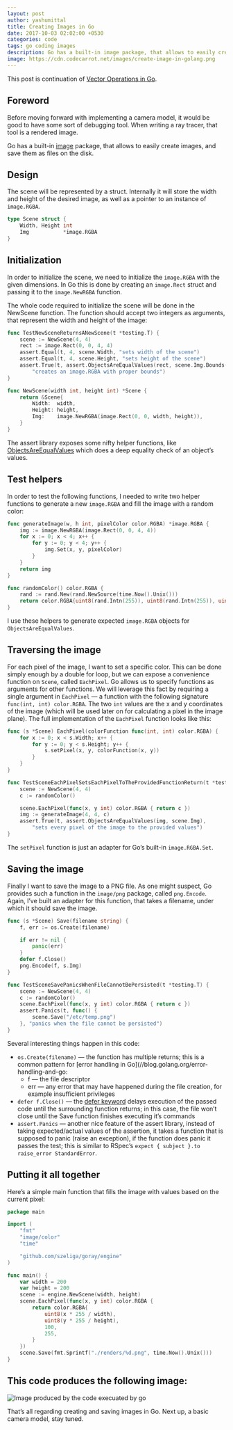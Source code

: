 ```yaml
---
layout: post
author: yashumittal
title: Creating Images in Go
date: 2017-10-03 02:02:00 +0530
categories: code
tags: go coding images
description: Go has a built-in image package, that allows to easily create images, and save them as files on the disk.
image: https://cdn.codecarrot.net/images/create-image-in-golang.png
---
```


This post is continuation of [Vector Operations in Go](/vector-operations-in-go).

## Foreword

Before moving forward with implementing a camera model, it would be good to have some sort of debugging tool. When writing a ray tracer, that tool is a rendered image.

Go has a built-in [image](//golang.org/pkg/image/) package, that allows to easily create images, and save them as files on the disk.

## Design

The scene will be represented by a struct. Internally it will store the width and height of the desired image, as well as a pointer to an instance of `image.RGBA`.

```go
type Scene struct {
	Width, Height int
	Img           *image.RGBA
}
```

## Initialization

In order to initialize the scene, we need to initialize the `image.RGBA` with the given dimensions. In Go this is done by creating an `image.Rect` struct and passing it to the `image.NewRGBA` function.

The whole code required to initialize the scene will be done in the NewScene function. The function should accept two integers as arguments, that represent the width and height of the image:

```go
func TestNewSceneReturnsANewScene(t *testing.T) {
	scene := NewScene(4, 4)
	rect := image.Rect(0, 0, 4, 4)
	assert.Equal(t, 4, scene.Width, "sets width of the scene")
	assert.Equal(t, 4, scene.Height, "sets height of the scene")
	assert.True(t, assert.ObjectsAreEqualValues(rect, scene.Img.Bounds()),
		"creates an image.RGBA with proper bounds")
}

func NewScene(width int, height int) *Scene {
	return &Scene{
		Width:  width,
		Height: height,
		Img:    image.NewRGBA(image.Rect(0, 0, width, height)),
	}
}
```

The assert library exposes some nifty helper functions, like [ObjectsAreEqualValues](//godoc.org/github.com/stretchr/testify/assert#ObjectsAreEqualValues) which does a deep equality check of an object’s values.

## Test helpers

In order to test the following functions, I needed to write two helper functions to generate a new `image.RGBA` and fill the image with a random color:

```go
func generateImage(w, h int, pixelColor color.RGBA) *image.RGBA {
	img := image.NewRGBA(image.Rect(0, 0, 4, 4))
	for x := 0; x < 4; x++ {
		for y := 0; y < 4; y++ {
			img.Set(x, y, pixelColor)
		}
	}
	return img
}

func randomColor() color.RGBA {
	rand := rand.New(rand.NewSource(time.Now().Unix()))
	return color.RGBA{uint8(rand.Intn(255)), uint8(rand.Intn(255)), uint8(rand.Intn(255)), 255}
}
```

I use these helpers to generate expected `image.RGBA` objects for `ObjectsAreEqualValues`.

## Traversing the image

For each pixel of the image, I want to set a specific color. This can be done simply enough by a double for loop, but we can expose a convenience function on `Scene`, called `EachPixel`. Go allows us to specify functions as arguments for other functions. We will leverage this fact by requiring a single argument in `EachPixel` — a function with the following signature `func(int, int) color.RGBA`. The two `int` values are the x and y coordinates of the image (which will be used later on for calculating a pixel in the image plane). The full implementation of the `EachPixel` function looks like this:

```go
func (s *Scene) EachPixel(colorFunction func(int, int) color.RGBA) {
	for x := 0; x < s.Width; x++ {
		for y := 0; y < s.Height; y++ {
			s.setPixel(x, y, colorFunction(x, y))
		}
	}
}

func TestSceneEachPixelSetsEachPixelToTheProvidedFunctionReturn(t *testing.T) {
	scene := NewScene(4, 4)
	c := randomColor()

	scene.EachPixel(func(x, y int) color.RGBA { return c })
	img := generateImage(4, 4, c)
	assert.True(t, assert.ObjectsAreEqualValues(img, scene.Img),
		"sets every pixel of the image to the provided values")
}
```

The `setPixel` function is just an adapter for Go’s built-in `image.RGBA.Set`.

## Saving the image

Finally I want to save the image to a PNG file. As one might suspect, Go provides such a function in the `image/png` package, called `png.Encode`. Again, I’ve built an adapter for this function, that takes a filename, under which it should save the image.

```go
func (s *Scene) Save(filename string) {
	f, err := os.Create(filename)

	if err != nil {
		panic(err)
	}
	defer f.Close()
	png.Encode(f, s.Img)
}

func TestSceneSavePanicsWhenFileCannotBePersisted(t *testing.T) {
	scene := NewScene(4, 4)
	c := randomColor()
	scene.EachPixel(func(x, y int) color.RGBA { return c })
	assert.Panics(t, func() {
		scene.Save("/etc/temp.png")
	}, "panics when the file cannot be persisted")
}
```

Several interesting things happen in this code:

* `os.Create(filename)` — the function has multiple returns; this is a common pattern for [error handling in Go](//blog.golang.org/error-handling-and-go:
	* f — the file descriptor
	* err — any error that may have happened during the file creation, for example insufficient privileges
* `defer f.Close()` — the [defer keyword](//tour.golang.org/flowcontrol/12) delays execution of the passed code until the surrounding function returns; in this case, the file won’t close until the Save function finishes executing it’s commands
* `assert.Panics` — another nice feature of the assert library, instead of taking expected/actual values of the assertion, it takes a function that is supposed to panic (raise an exception), if the function does panic it passes the test; this is similar to RSpec’s `expect { subject }.to raise_error StandardError`.

## Putting it all together

Here’s a simple main function that fills the image with values based on the current pixel:

```go
package main

import (
	"fmt"
	"image/color"
	"time"

	"github.com/szeliga/goray/engine"
)

func main() {
	var width = 200
	var height = 200
	scene := engine.NewScene(width, height)
	scene.EachPixel(func(x, y int) color.RGBA {
		return color.RGBA{
			uint8(x * 255 / width),
			uint8(y * 255 / height),
			100,
			255,
		}
	})
	scene.Save(fmt.Sprintf("./renders/%d.png", time.Now().Unix()))
}
```

## This code produces the following image:

![Image produced by the code execuated by go](https://cdn.codecarrot.net/images/167567322689978.png)

That’s all regarding creating and saving images in Go. Next up, a basic camera model, stay tuned.
